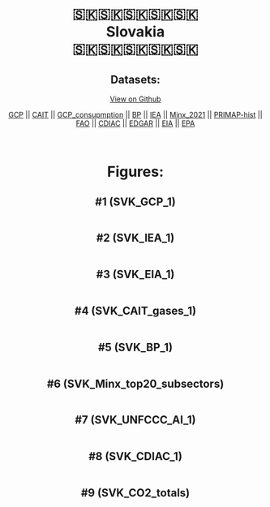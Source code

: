 
<center>
<h1 align="center">
🇸🇰🇸🇰🇸🇰🇸🇰🇸🇰
<br>
Slovakia
<br>
🇸🇰🇸🇰🇸🇰🇸🇰🇸🇰
</h1>
<h2>Datasets:</h2>
<p><a href="https://github.com/dquintani/GreenhouseData/tree/master/country_data/SVK_Slovakia/data">View on Github</a>
<br></p><p><a href="data/SVK_GCP.csv">GCP</a> || <a href="data/SVK_CAIT.csv">CAIT</a> || <a href="data/SVK_GCP_consupmption.csv">GCP_consupmption</a> || <a href="data/SVK_BP.csv">BP</a> || <a href="data/SVK_IEA.csv">IEA</a> || <a href="data/SVK_Minx_2021.csv">Minx_2021</a> || <a href="data/SVK_PRIMAP-hist.csv">PRIMAP-hist</a> || <a href="data/SVK_FAO.csv">FAO</a> || <a href="data/SVK_CDIAC.csv">CDIAC</a> || <a href="data/SVK_EDGAR.csv">EDGAR</a> || <a href="data/SVK_EIA.csv">EIA</a> || <a href="data/SVK_EPA.csv">EPA</a></p><p><br></p>
<h1>Figures:</h1><h2>#1 (SVK_GCP_1)</h2>
<p><img alt="" src="figures/SVK_GCP_1.png" /></p><h2>#2 (SVK_IEA_1)</h2>
<p><img alt="" src="figures/SVK_IEA_1.png" /></p><h2>#3 (SVK_EIA_1)</h2>
<p><img alt="" src="figures/SVK_EIA_1.png" /></p><h2>#4 (SVK_CAIT_gases_1)</h2>
<p><img alt="" src="figures/SVK_CAIT_gases_1.png" /></p><h2>#5 (SVK_BP_1)</h2>
<p><img alt="" src="figures/SVK_BP_1.png" /></p><h2>#6 (SVK_Minx_top20_subsectors)</h2>
<p><img alt="" src="figures/SVK_Minx_top20_subsectors.png" /></p><h2>#7 (SVK_UNFCCC_AI_1)</h2>
<p><img alt="" src="figures/SVK_UNFCCC_AI_1.png" /></p><h2>#8 (SVK_CDIAC_1)</h2>
<p><img alt="" src="figures/SVK_CDIAC_1.png" /></p><h2>#9 (SVK_CO2_totals)</h2>
<p><img alt="" src="figures/SVK_CO2_totals.png" /></p>